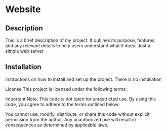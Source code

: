 # Website

## Description

This is a brief description of my project. It outlines its purpose, features, and any relevant details to help users understand what it does. Just a simple web server

## Installation

Instructions on how to install and set up the project. There is no installation


License
This project is licensed under the following terms:

Important Note: This code is not open for unrestricted use. By using this code, you agree to adhere to the terms outlined below:

You cannot use, modify, distribute, or share this code without explicit permission from the author.
Any unauthorized use will result in consequences as determined by applicable laws.
